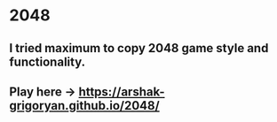 # 2048
## I tried maximum to copy 2048 game style and functionality.  
## Play here ->  https://arshak-grigoryan.github.io/2048/
